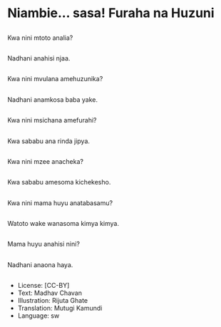# Niambie... sasa! Furaha na Huzuni

##
Kwa nini mtoto analia?


##
Nadhani anahisi njaa.


##
Kwa nini mvulana
amehuzunika?


##
Nadhani anamkosa
baba yake.


##
Kwa nini msichana
amefurahi?


##
Kwa sababu ana rinda
jipya.


##
Kwa nini mzee
anacheka?


##
Kwa sababu amesoma
kichekesho.


##
Kwa nini mama huyu
anatabasamu?


##
Watoto wake wanasoma
kimya kimya.


##
Mama huyu anahisi
nini?


##
Nadhani anaona haya.


##
* License: [CC-BY]
* Text: Madhav Chavan
* Illustration: Rijuta Ghate
* Translation: Mutugi Kamundi
* Language: sw
